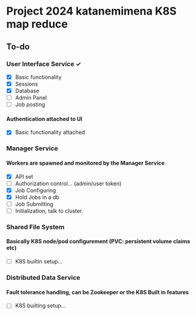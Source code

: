 # Project 2024 katanemimena K8S map reduce

## To-do

### User Interface Service ✓
- [x] Basic functionality
- [x] Sessions
- [x] Database
- [ ] Admin Panel
- [ ] Job posting

#### Authentication attached to UI
- [x] Basic functionality attached

### Manager Service
#### Workers are spawned and monitored by the Manager Service
- [x] API set
- [ ] Authorization control... (admin/user token)
- [x] Job Configuring
- [x] Hold Jobs in a db
- [ ] Job Submitting
- [ ] Initialization, talk to cluster.

### Shared File System
#### Basically K8S node/pod configurement (PVC: persistent volume claims etc)
- [ ] K8S builtin setup...

### Distributed Data Service
#### Fault tolerance handling, can be Zookeeper or the K8S Built in features
- [ ] K8S builting setup...
